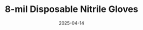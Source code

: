 --- 
type: product
layout: product
date: 2025-04-14
sitemap:
  priority: 1
  changefreq: "weekly"

# SEO metadata
seoTitleSuffix: "Professional Mechanic Gloves near me"
seoDescription: >-
  Nutcracker Pro’s 8-mil nitrile gloves for Massachusetts mechanics. Heavy-duty, FDA, ASTM, CE certified protection. Textured grip, available in M, L, XL, XXL. Perfect for auto shops and dealerships with fast shipping.

# Page content
title: "8-mil Disposable **Nitrile Gloves**"
subtitle: ""
titlePrefix: "Massachusetts Mechanic Safety Gear"
description: >-
  Nutcracker Pro’s 8-mil nitrile gloves offer heavy-duty protection for Massachusetts auto shops. FDA, ASTM, CE certified, these textured-grip gloves come in M, L, XL, XXL. Built for mechanics, they resist punctures and chemicals, ensuring safety and comfort. Save up to 50% with bulk pricing and fast shipping.

# benefitsContent
benefitsImages:
  - image: "/images/gloves/gallery-2.png"
    alt: "8-mil nitrile gloves for Massachusetts mechanics"
  - image: "/images/gloves/product-details.jpg"
    alt: "8-mil nitrile gloves"

benefitsBlocks:
  - title: "Top Savings for Massachusetts Shops"
    text: >-
      Bulk pricing cuts costs by up to 50% for Massachusetts auto shops. Stock up on these professional-grade nitrile gloves without straining your budget, ensuring frequent replacements for better hygiene.
  - title: "Heavy-Duty Protection"
    text: >-
      8-mil nitrile material resists punctures and chemicals, perfect for mechanics handling sharp tools and oils. These gloves keep technicians safe during tough automotive tasks.
  - title: "Certified for Safety Compliance"
    text: >-
      FDA, ASTM, and CE certified, these gloves meet industry safety standards. Auto shops and dealerships can rely on them for dependable hand protection and regulatory compliance.
  - title: "Perfect Fit for All Technicians"
    text: >-
      Available in M, L, XL, and XXL, these gloves offer a snug fit for every hand size. A secure fit boosts comfort and control for mechanics throughout the workday.
  - title: "Allergen-Free Comfort"
    text: >-
      Latex-free nitrile prevents allergies, while the ergonomic design reduces hand fatigue. Mechanics can wear these gloves all day without discomfort in busy service bays.
  - title: "Textured Grip for Precision"
    text: >-
      The textured surface provides a secure grip for handling small parts and tools. These gloves allow precision work without slippage or strain.
  - title: "Fast Delivery to Massachusetts"
    text: >-
      Get quick shipping on these mechanic gloves to Massachusetts. Keep your auto shop or dealership stocked with essential safety gear to avoid downtime.
  - title: "Flexible for Any Task"
    text: >-
      Despite their 8-mil thickness, these gloves allow unrestricted movement. Technicians can tackle everything from oil changes to intricate repairs with ease.
  - title: "Eco-Friendly Shop Choice"
    text: >-
      Made with sustainable materials, these gloves align with environmental standards. A smart option for shops balancing safety with eco-conscious values.

# testimonials section
testimonials:
  title: "# Customer reviews"
  items:
    - name: "John M."
      text: >-
        These gloves are awesome for my Massachusetts shop. They’re thick, don’t tear, and the grip is perfect for greasy tools. Great price for the quality.
    - name: "Kelly R."
      text: >-
        I manage a dealership, and these gloves are a hit. They’re tough, certified, and comfy for long shifts. Fast shipping keeps us stocked up.
    - name: "Pete S."
      text: >-
        Best gloves I’ve used in my garage. They hold up to sharp parts and chemicals without ripping. The textured grip makes handling small bolts easy.
    - name: "Maria T."
      text: >-
        These gloves are strong and fit perfectly. I use them for everything in my shop, and they don’t tear like cheaper ones. The bulk price is a steal.
    - name: "Luke B."
      text: >-
        I switched to these 8-mil gloves, and they’re way better than my old ones. They’re tough but don’t feel stiff, so I can work on engines without issues.
    - name: "Tina W."
      text: >-
        These gloves are great for my auto body shop. They handle paint and grease well, and the fit is spot-on. My team loves how durable they are.
    - name: "Sam K."
      text: >-
        I use these in the service bay. They’re thick enough for heavy work but still let me feel what I’m doing. No rips, even with rough parts.
    - name: "Amy L."
      text: >-
        These gloves are perfect for my shop. They’re strong, comfy, and don’t make my hands sweaty. The grip is awesome for handling tools all day.
    - name: "Rob D."
      text: >-
        I’ve tried tons of gloves, but these are the best. They don’t tear, fit great, and the bulk pricing saves money. Highly recommend them.
    - name: "Claire P."
      text: >-
        These gloves are a lifesaver in my garage. They’re tough, don’t rip, and let me work on small parts without slipping. Great for long repair jobs.
    - name: "Eddie G."
      text: >-
        These 8-mil gloves are solid for automotive work. They hold up to oil and sharp edges, and the fit is perfect. My hands stay clean and safe.
    - name: "Vicki H."
      text: >-
        I love these gloves for my shop. They’re durable, fit well, and the grip is awesome for detailed tasks. Fast delivery keeps us ready for big jobs.

# FAQ section
faq:
  titleColored: "F.A.Q."
  questions:
    - question: "Are these gloves durable enough for auto repair shops in Massachusetts?"
      answer: >-
        Nutcracker Pro’s 8-mil nitrile gloves are engineered for heavy-duty use. They resist punctures, chemicals, and abrasions, making them a reliable option for professional automotive environments in Massachusetts.
    - question: "How fast is delivery to Massachusetts?"
      answer: >-
        We offer fast and reliable shipping throughout
---